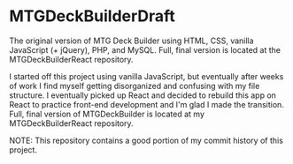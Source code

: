 # MTGDeckBuilderDraft
The original version of MTG Deck Builder using HTML, CSS, vanilla JavaScript (+ jQuery), PHP, and MySQL. Full, final version is located at the MTGDeckBuilderReact repository.

I started off this project using vanilla JavaScript, but eventually after weeks of work I find myself getting disorganized and confusing with my file structure.
I eventually picked up React and decided to rebuild this app on React to practice front-end development and I'm glad I made the transition. Full, final version
of MTGDeckBuilder is located at my MTGDeckBuilderReact repository.

NOTE: This repository contains a good portion of my commit history of this project.
